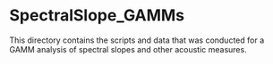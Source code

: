 # SpectralSlope_GAMMs

This directory contains the scripts and data that was conducted for a GAMM analysis of spectral slopes and other acoustic measures.
